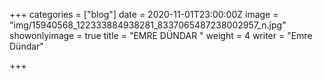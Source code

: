 +++
categories = ["blog"]
date = 2020-11-01T23:00:00Z
image = "img/15940568_122333884938281_8337065487238002957_n.jpg"
showonlyimage = true
title = "EMRE DÜNDAR "
weight = 4
writer = "Emre Dündar"

+++
